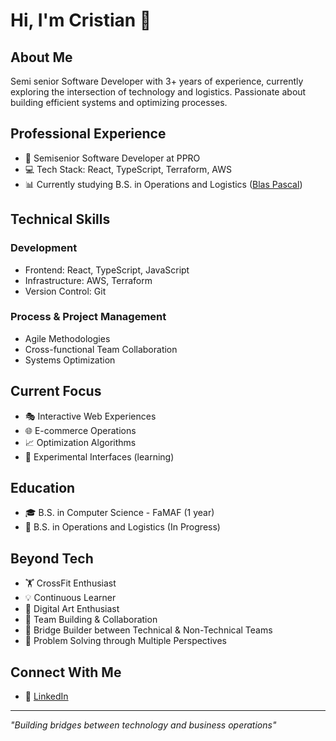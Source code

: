 # Hi, I'm Cristian 👋

## About Me
Semi senior Software Developer with 3+ years of experience, currently exploring the intersection of technology and logistics. Passionate about building efficient systems and optimizing processes.

## Professional Experience
- 🚀 Semisenior Software Developer at PPRO
- 💻 Tech Stack: React, TypeScript, Terraform, AWS
- 📊 Currently studying B.S. in Operations and Logistics ([Blas Pascal](https://www.ubp.edu.ar/carreras/lic-en-operaciones-y-logistica/))

## Technical Skills
### Development
- Frontend: React, TypeScript, JavaScript
- Infrastructure: AWS, Terraform
- Version Control: Git

### Process & Project Management
- Agile Methodologies
- Cross-functional Team Collaboration
- Systems Optimization

## Current Focus
- 🎭 Interactive Web Experiences
- 🌐 E-commerce Operations
- 📈 Optimization Algorithms
- 🔮 Experimental Interfaces (learning)

## Education
- 🎓 B.S. in Computer Science - FaMAF (1 year)
- 📖 B.S. in Operations and Logistics (In Progress)

## Beyond Tech
- 🏋️ CrossFit Enthusiast
- 💡 Continuous Learner
- 🎨 Digital Art Enthusiast
- 🤝 Team Building & Collaboration
- 🌉 Bridge Builder between Technical & Non-Technical Teams
- 🎯 Problem Solving through Multiple Perspectives

## Connect With Me
- 💼 [LinkedIn](https://www.linkedin.com/in/cristiandominguezl/)

---
*"Building bridges between technology and business operations"*
